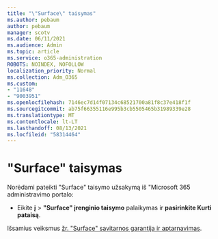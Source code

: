```yaml
---
title: "\"Surface\" taisymas"
ms.author: pebaum
author: pebaum
manager: scotv
ms.date: 06/11/2021
ms.audience: Admin
ms.topic: article
ms.service: o365-administration
ROBOTS: NOINDEX, NOFOLLOW
localization_priority: Normal
ms.collection: Adm_O365
ms.custom:
- "11648"
- "9003951"
ms.openlocfilehash: 7146ec7d14f07134c68521700a81f8c37e418f1f
ms.sourcegitcommit: ab75f66355116e995b3cb5505465b31989339e28
ms.translationtype: MT
ms.contentlocale: lt-LT
ms.lasthandoff: 08/13/2021
ms.locfileid: "58314464"
---
```

# <a name="surface-repairs"></a>"Surface" taisymas

Norėdami pateikti "Surface" taisymo užsakymą iš "Microsoft 365 administravimo portalo:

- Eikite **į**  >  **"Surface" įrenginio taisymo** palaikymas ir **pasirinkite Kurti pataisą**. 

Išsamius veiksmus [žr. "Surface" savitarnos garantija ir aptarnavimas](https://docs.microsoft.com/surface/self-serve-warranty-service).